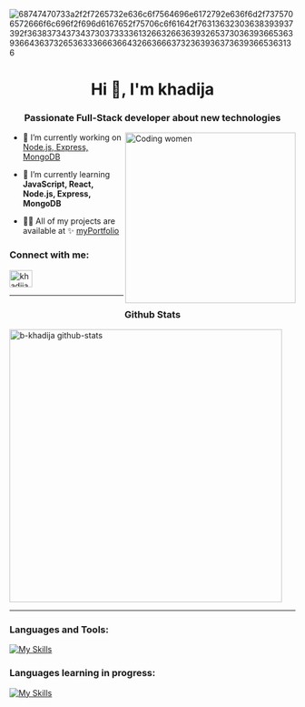 ![68747470733a2f2f7265732e636c6f7564696e6172792e636f6d2f7375706572666f6c696f2f696d6167652f75706c6f61642f76313632303638393937392f363837343734373037333361326632663639326537303639366536393664363732653633366636643266366637323639363736393665363136](https://user-images.githubusercontent.com/58959408/232639433-cb0aea21-66f0-4508-a771-85e2089c5a87.gif)
  

<h1 align="center">Hi 👋, I'm khadija</h1>  

<h3 align="center">Passionate Full-Stack developer about new technologies</h3>  


<img align="right" alt="Coding women" width="300" src="https://camo.githubusercontent.com/92b406742484961df85585a2624ca87c4da03814428bed001e34404cb9de054b/68747470733a2f2f692e70696e696d672e636f6d2f6f726967696e616c732f65372f32362f63372f65373236633734616330383165656435306665656531343333643132633939382e676966" />  
  
- 🔭 I’m currently working on [Node.js, Express, MongoDB](https://github.com/b-khadija/go-fullstack-v3-fr)

- 🌱 I’m currently learning **JavaScript, React, Node.js, Express, MongoDB**

- 👨‍💻 All of my projects are available at ✨ [myPortfolio](https://portfolio-b-khadija.vercel.app/)  

<h3 align="left">Connect with me:</h3>
<p align="left">
<a href="https://linkedin.com/in/khadija bayssir" target="blank"><img align="center" src="https://raw.githubusercontent.com/rahuldkjain/github-profile-readme-generator/master/src/images/icons/Social/linked-in-alt.svg" alt="khadija bayssir" height="30" width="40" /></a>
</p>  

---------------------------  
<h3 align="center">Github Stats</h3>  

<img src="https://stats.hyochan.dev/api/github-stats-advanced?login=b-khadija" width="480" alt="b-khadija github-stats">


---------------------------  

<h3 align="left">Languages and Tools:</h3>
<p align="left"> 

[![My Skills](https://skillicons.dev/icons?i=html,css,sass,tailwind,js,react,php,mysql,git,figma)](https://skillicons.dev)


</p>

<h3 align="left">Languages learning in progress:</h3>
<p align="left"> 
  
[![My Skills](https://skillicons.dev/icons?i=nodejs,express,mongodb)](https://skillicons.dev)

</p>



